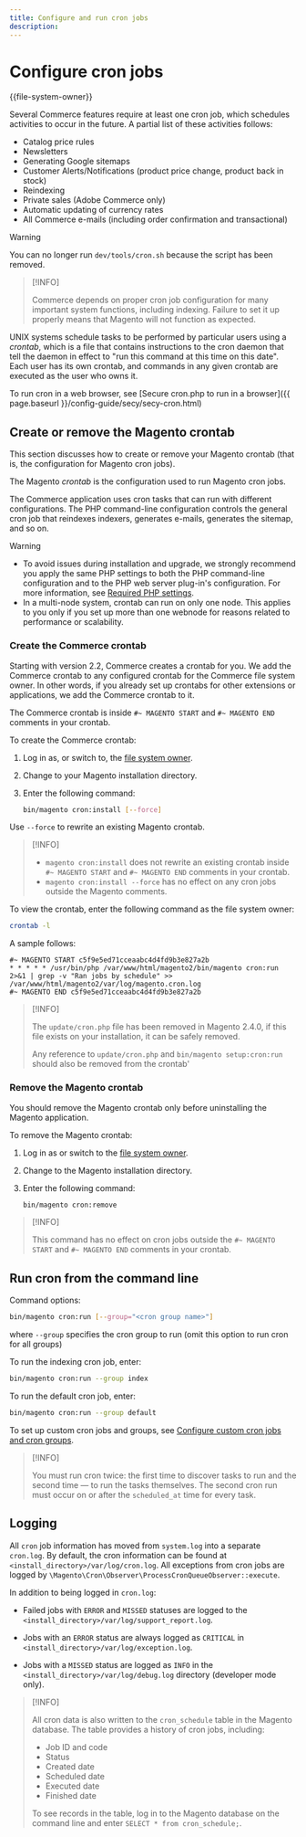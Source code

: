 ```yaml
---
title: Configure and run cron jobs
description:
---
```


# Configure cron jobs

{{file-system-owner}}

Several Commerce features require at least one cron job, which schedules activities to occur in the future. A partial list of these activities follows:

- Catalog price rules
- Newsletters
- Generating Google sitemaps
- Customer Alerts/Notifications (product price change, product back in stock)
- Reindexing
- Private sales (Adobe Commerce only)
- Automatic updating of currency rates
- All Commerce e-mails (including order confirmation and transactional)

>[!WARNING]
>
>You can no longer run `dev/tools/cron.sh` because the script has been removed.

>[!INFO]
>
>Commerce depends on proper cron job configuration for many important system functions, including indexing. Failure to set it up properly means that Magento will not function as expected.

UNIX systems schedule tasks to be performed by particular users using a _crontab_, which is a file that contains instructions to the cron daemon that tell the daemon in effect to "run this command at this time on this date". Each user has its own crontab, and commands in any given crontab are executed as the user who owns it.

To run cron in a web browser, see [Secure cron.php to run in a browser]({{ page.baseurl }}/config-guide/secy/secy-cron.html)

## Create or remove the Magento crontab

This section discusses how to create or remove your Magento crontab (that is, the configuration for Magento cron jobs).

The Magento _crontab_ is the configuration used to run Magento cron jobs.

The Commerce application uses cron tasks that can run with different configurations. The PHP command-line configuration controls the general cron job that reindexes indexers, generates e-mails, generates the sitemap, and so on.

>[!WARNING]
>
>- To avoid issues during installation and upgrade, we strongly recommend you apply the same PHP settings to both the PHP command-line configuration and to the PHP web server plug-in's configuration. For more information, see [Required PHP settings](https://devdocs.magento.com/guides/v2.4/install-gde/prereq/php-settings.html).
>- In a multi-node system, crontab can run on only one node. This applies to you only if you set up more than one webnode for reasons related to performance or scalability.

### Create the Commerce crontab

Starting with version 2.2, Commerce creates a crontab for you. We add the Commerce crontab to any configured crontab for the Commerce file system owner. In other words, if you already set up crontabs for other extensions or applications, we add the Commerce crontab to it.

The Commerce crontab is inside `#~ MAGENTO START` and `#~ MAGENTO END` comments in your crontab.

To create the Commerce crontab:

1. Log in as, or switch to, the [file system owner](https://devdocs.magento.com/guides/v2.4/install-gde/prereq/file-sys-perms-over.html).
1. Change to your Magento installation directory.
1. Enter the following command:

   ```bash
   bin/magento cron:install [--force]
   ```

Use `--force` to rewrite an existing Magento crontab.

>[!INFO]
>
>- `magento cron:install` does not rewrite an existing crontab inside `#~ MAGENTO START` and `#~ MAGENTO END` comments in your crontab.
>- `magento cron:install --force` has no effect on any cron jobs outside the Magento comments.

To view the crontab, enter the following command as the file system owner:

```bash
crontab -l
```

A sample follows:

```terminal
#~ MAGENTO START c5f9e5ed71cceaabc4d4fd9b3e827a2b
* * * * * /usr/bin/php /var/www/html/magento2/bin/magento cron:run 2>&1 | grep -v "Ran jobs by schedule" >> /var/www/html/magento2/var/log/magento.cron.log
#~ MAGENTO END c5f9e5ed71cceaabc4d4fd9b3e827a2b
```

>[!INFO]
>
>The `update/cron.php` file has been removed in Magento 2.4.0, if this file exists on your installation, it can be safely removed.
>
>Any reference to `update/cron.php` and `bin/magento setup:cron:run` should also be removed from the crontab'

### Remove the Magento crontab

You should remove the Magento crontab only before uninstalling the Magento application.

To remove the Magento crontab:

1. Log in as or switch to the [file system owner](https://devdocs.magento.com/guides/v2.4/install-gde/prereq/file-sys-perms-over.html).
1. Change to the Magento installation directory.
1. Enter the following command:

   ```bash
   bin/magento cron:remove
   ```

>[!INFO]
>
>This command has no effect on cron jobs outside the `#~ MAGENTO START` and `#~ MAGENTO END` comments in your crontab.

## Run cron from the command line

Command options:

```bash
bin/magento cron:run [--group="<cron group name>"]
```

where `--group` specifies the cron group to run (omit this option to run cron for all groups)

To run the indexing cron job, enter:

```bash
bin/magento cron:run --group index
```

To run the default cron job, enter:

```bash
bin/magento cron:run --group default
```

To set up custom cron jobs and groups, see [Configure custom cron jobs and cron groups](../cron/custom-cron.md).

>[!INFO]
>
>You must run cron twice: the first time to discover tasks to run and the second time — to run the tasks themselves. The second cron run must occur on or after the `scheduled_at` time for every task.

## Logging

All `cron` job information has moved from `system.log` into a separate `cron.log`.
By default, the cron information can be found at `<install_directory>/var/log/cron.log`.
All exceptions from cron jobs are logged by `\Magento\Cron\Observer\ProcessCronQueueObserver::execute`.

In addition to being logged in `cron.log`:

-  Failed jobs with `ERROR` and `MISSED` statuses are logged to the `<install_directory>/var/log/support_report.log`.

-  Jobs with an `ERROR` status are always logged as `CRITICAL` in `<install_directory>/var/log/exception.log`.

-  Jobs with a `MISSED` status are logged as `INFO` in the `<install_directory>/var/log/debug.log` directory (developer mode only).

>[!INFO]
>
>All cron data is also written to the `cron_schedule` table in the Magento database. The table provides a history of cron jobs, including:
>
>-  Job ID and code
>-  Status
>-  Created date
>-  Scheduled date
>-  Executed date
>-  Finished date
>
>To see records in the table, log in to the Magento database on the command line and enter `SELECT * from cron_schedule;`.

